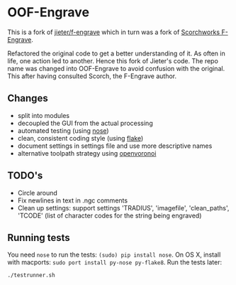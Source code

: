 # OOF-Engrave
This is a fork of [jieter/f-engrave](https://github.com/jieter/f-engrave)
which in turn was a fork of [Scorchworks F-Engrave](http://www.scorchworks.com/Fengrave/fengrave.html).

Refactored the original code to get a better understanding of it. As often in life, one action led to another. Hence this fork of Jieter's code.
The repo name was changed into OOF-Engrave to avoid confusion with the original. This after having consulted Scorch, the F-Engrave author.

## Changes
 - split into modules
 - decoupled the GUI from the actual processing
 - automated testing (using [nose](http://pythontesting.net/framework/nose/nose-introduction))
 - clean, consistent coding style (using [flake](http://flake8.pycqa.org/en/latest/user/index.html))
 - document settings in settings file and use more descriptive names
 - alternative toolpath strategy using [openvoronoi](https://github.com/Blokkendoos/openvoronoi)
 
## TODO's
 - Circle around
 - Fix newlines in text in .ngc comments
 - Clean up settings: support settings 'TRADIUS', 'imagefile', 'clean_paths',  'TCODE' (list of character codes for the string being engraved)
 
## Running tests

You need `nose` to run the tests: `(sudo) pip install nose`. On OS X, install with macports: `sudo port install py-nose py-flake8`.
Run the tests later:
```
./testrunner.sh
```
